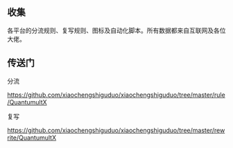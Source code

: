 
## 收集

各平台的分流规则、复写规则、图标及自动化脚本。所有数据都来自互联网及各位大佬。

## 传送门

分流

https://github.com/xiaochengshiguduo/xiaochengshiguduo/tree/master/rule/QuantumultX

复写

https://github.com/xiaochengshiguduo/xiaochengshiguduo/tree/master/rewrite/QuantumultX
